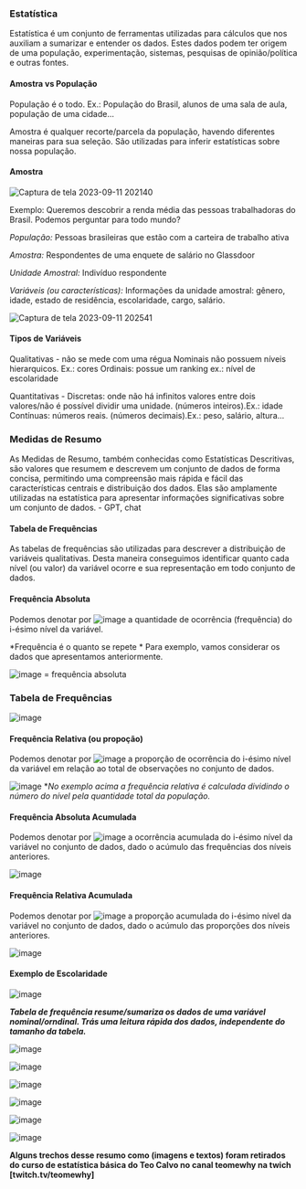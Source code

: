 ### Estatística
Estatística é um conjunto de ferramentas utilizadas para cálculos que nos auxiliam a sumarizar e entender os dados. 
Estes dados podem ter origem de uma população, experimentação, sistemas, pesquisas de opinião/política e outras fontes.


#### Amostra vs População

População é o todo. Ex.: População do Brasil, alunos de uma sala de aula,
população de uma cidade...

Amostra é qualquer recorte/parcela da população, havendo diferentes maneiras para sua seleção.
São utilizadas para inferir estatísticas sobre nossa população.

#### Amostra 

![Captura de tela 2023-09-11 202140](https://github.com/daniellegaspar/estatistica-basica/assets/86385596/10d13a3a-6188-4c5c-9723-72d9d5b2a5b6)


Exemplo:
Queremos descobrir a renda média das pessoas trabalhadoras do Brasil.
Podemos perguntar para todo mundo?

*População:* Pessoas brasileiras que estão com a carteira de trabalho ativa

*Amostra:* Respondentes de uma enquete de salário no Glassdoor

*Unidade Amostral:* Indivíduo respondente

*Variáveis (ou características):* Informações da unidade amostral: gênero, idade, estado de residência, escolaridade, cargo, salário.

![Captura de tela 2023-09-11 202541](https://github.com/daniellegaspar/estatistica-basica/assets/86385596/7b7f8f94-9962-4c1c-8361-4d0563acbc3d)

#### Tipos de Variáveis
Qualitativas - não se mede com uma régua
Nominais não possuem níveis hierarquicos. Ex.: cores
Ordinais: possue um ranking ex.: nível de escolaridade

Quantitativas - 
Discretas: onde não há infinitos valores entre dois valores/não é possível dividir uma unidade. (números inteiros).Ex.: idade
Contínuas: números reais. (números decimais).Ex.: peso, salário, altura...

### Medidas de Resumo
As Medidas de Resumo, também conhecidas como Estatísticas Descritivas, são valores que resumem e descrevem um conjunto de dados de forma concisa, permitindo uma compreensão mais rápida e fácil das características centrais e distribuição dos dados. Elas são amplamente utilizadas na estatística para apresentar informações significativas sobre um conjunto de dados. - GPT, chat

#### Tabela de Frequências
As tabelas de frequências são utilizadas para descrever a distribuição de variáveis qualitativas. Desta maneira conseguimos identificar quanto cada nível (ou valor) da variável ocorre e sua representação em todo conjunto de dados.

#### Frequência Absoluta
Podemos denotar por ![image](https://github.com/daniellegaspar/estatistica-basica/assets/86385596/66a88d00-c7f1-41e8-bffd-a9bc9ea58ffa) a quantidade de ocorrência (frequência) do i-ésimo nível da variável.

*Frequência é o quanto se repete
*
Para exemplo, vamos considerar os dados que apresentamos anteriormente.

![image](https://github.com/daniellegaspar/estatistica-basica/assets/86385596/66a88d00-c7f1-41e8-bffd-a9bc9ea58ffa) = frequência absoluta

### Tabela de Frequências
![image](https://github.com/daniellegaspar/estatistica-basica/assets/86385596/48eb785f-5159-405f-bc2c-bf689fe33028)

#### Frequência Relativa (ou propoção)
Podemos denotar por ![image](https://github.com/daniellegaspar/estatistica-basica/assets/86385596/3ff433d8-0c4d-4ec3-816f-5b82b8afae6e) a proporção de ocorrência do i-ésimo nível da variável em relação ao total de observações no conjunto de dados.

![image](https://github.com/daniellegaspar/estatistica-basica/assets/86385596/79f3095b-3321-433f-9258-739f14c0b521)
**No exemplo acima a frequência relativa é calculada dividindo o número do nível pela quantidade total da população.*

#### Frequência Absoluta Acumulada
Podemos denotar por ![image](https://github.com/daniellegaspar/estatistica-basica/assets/86385596/4f64c350-246b-47ed-b3f2-27ae4b828204) a ocorrência acumulada do i-ésimo nível da variável no conjunto de dados, dado o acúmulo das frequências dos níveis anteriores.

![image](https://github.com/daniellegaspar/estatistica-basica/assets/86385596/23785c59-0a2f-43c6-9296-f86de2fb6913)

#### Frequência Relativa Acumulada
Podemos denotar por ![image](https://github.com/daniellegaspar/estatistica-basica/assets/86385596/693ae7e5-acb5-4d2f-a8a9-0f63dc3a5a2d) a proporção acumulada do i-ésimo nível da variável no conjunto de dados, dado o acúmulo das proporções dos níveis anteriores.

![image](https://github.com/daniellegaspar/estatistica-basica/assets/86385596/125c3652-f35c-4150-a986-546c7d097f61)

#### Exemplo de Escolaridade
![image](https://github.com/daniellegaspar/estatistica-basica/assets/86385596/04398f60-960c-41b2-8a39-795162381327)


***Tabela de frequência resume/sumariza os dados de uma variável nominal/orndinal. Trás uma leitura rápida dos dados, independente do tamanho da tabela.***

![image](https://github.com/daniellegaspar/estatistica-basica/assets/86385596/81427cca-4ac7-4def-9eed-b8c553fdbd32)

![image](https://github.com/daniellegaspar/estatistica-basica/assets/86385596/ae186783-7178-497c-b75d-78f98c75367e)

![image](https://github.com/daniellegaspar/estatistica-basica/assets/86385596/1ae5cdf9-5047-47f7-92c5-5887df11f5dc)

![image](https://github.com/daniellegaspar/estatistica-basica/assets/86385596/9808820f-2991-486d-9912-efa3af0a77c9)

![image](https://github.com/daniellegaspar/estatistica-basica/assets/86385596/7aa79fe2-9dfc-4d90-913f-91fdc4d9e023)

![image](https://github.com/daniellegaspar/estatistica-basica/assets/86385596/72c9162b-c6b3-4443-956b-56fe7b0fae29)







**Alguns trechos desse resumo como (imagens e textos) foram retirados do curso de estatística básica do Teo Calvo no canal teomewhy na twich [twitch.tv/teomewhy]**
